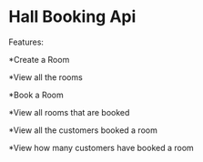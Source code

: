# Hall Booking Api

Features:

*Create a Room

*View all the rooms

*Book a Room

*View all rooms that are booked

*View all the customers booked a room

*View how many customers have booked a room

